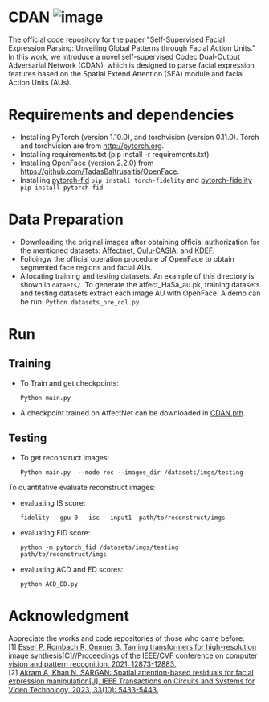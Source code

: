 # CDAN ![image](https://github.com/user-attachments/assets/641e283e-180e-47e9-b04e-d8070df94a77)

The official code repository for the paper "Self-Supervised Facial Expression Parsing: Unveiling Global Patterns through Facial Action Units."
In this work, we introduce a novel self-supervised Codec Dual-Output Adversarial Network (CDAN), which is designed to parse facial expression features based on the Spatial Extend Attention (SEA) module and facial Action Units (AUs).
# Requirements and dependencies
 * Installing PyTorch (version 1.10.0), and torchvision (version 0.11.0). Torch and torchvision are from http://pytorch.org.
 * Installing requirements.txt (pip install -r requirements.txt)
 * Installing OpenFace (version 2.2.0) from https://github.com/TadasBaltrusaitis/OpenFace.
 * Installing [pytorch-fid](https://github.com/mseitzer/pytorch-fid) ```pip install torch-fidelity``` and [pytorch-fidelity](https://github.com/toshas/torch-fidelity) ``` pip install pytorch-fid```

# Data Preparation
   * Downloading the original images after obtaining official authorization for the mentioned datasets: [Affectnet](http://mohammadmahoor.com/affectnet/), [Oulu-CASIA](https://www.oulu.fi/en), and [KDEF](http://www.emotionlab.se/kdef/).
   * Folloingw the official operation procedure of OpenFace to obtain segmented face regions and facial AUs.
   * Allocating training and testing datasets.
An example of this directory is shown in ```dataets/```.
To generate the affect_HaSa_au.pk, training datasets and testing datasets extract each image AU with OpenFace. A demo can be run: ```Python datasets_pre_col.py```.

# Run
## Training
* To Train and get checkpoints:
   ```
  Python main.py
   ```
* A checkpoint trained on AffectNet can be downloaded in [CDAN.pth](https://drive.google.com/file/d/1KuYYEIvtXQphuHlu9hpcbTe86kTXRbaE/view).

## Testing 
* To get reconstruct images:
   ```
  Python main.py  --mode rec --images_dir /datasets/imgs/testing
   ```

To quantitative evaluate reconstruct images:
   * evaluating IS score:
     ```
     fidelity --gpu 0 --isc --input1  path/to/reconstruct/imgs
     ```
   * evaluating FID score:
      ```
     python -m pytorch_fid /datasets/imgs/testing  path/to/reconstruct/imgs
      ```
   * evaluating ACD and ED scores:
      ```
     python ACD_ED.py
      ```
 
# Acknowledgment
 Appreciate the works and code repositories of those who came before: \
 [1] [Esser P, Rombach R, Ommer B. Taming transformers for high-resolution image synthesis[C]//Proceedings of the IEEE/CVF conference on computer vision and pattern recognition. 2021: 12873-12883.](https://arxiv.org/abs/2012.09841) \
 [2] [Akram A, Khan N. SARGAN: Spatial attention-based residuals for facial expression manipulation[J]. IEEE Transactions on Circuits and Systems for Video Technology, 2023, 33(10): 5433-5443.](https://ieeexplore.ieee.org/abstract/document/10065495)
